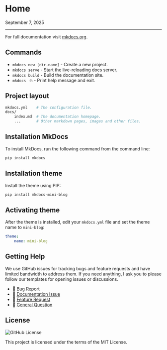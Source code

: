 # Home

September 7, 2025

---

For full documentation visit [mkdocs.org](https://www.mkdocs.org).

## Commands

* `mkdocs new [dir-name]` - Create a new project.
* `mkdocs serve` - Start the live-reloading docs server.
* `mkdocs build` - Build the documentation site.
* `mkdocs -h` - Print help message and exit.

## Project layout

```bash
mkdocs.yml    # The configuration file.
docs/
    index.md  # The documentation homepage.
    ...       # Other markdown pages, images and other files.
```

## Installation MkDocs

To install MkDocs, run the following command from the command line:

```bash
pip install mkdocs
```

## Installation theme

Install the theme using PIP:

```bash
pip install mkdocs-mini-blog
```

## Activating theme

After the theme is installed, edit your `mkdocs.yml` file and set the theme name to `mini-blog`:

```yml
theme:
    name: mini-blog
```

## Getting Help

We use GitHub issues for tracking bugs and feature requests and have limited bandwidth to address them. If you need
anything, I ask you to please follow our templates for opening issues or discussions.

- 🐛 [Bug Report](https://github.com/dpoulopoulos/mkdocs-mini-blog/issues/new/choose)
- 📕 [Documentation Issue](https://github.com/dpoulopoulos/mkdocs-mini-blog/issues/new/choose)
- 🚀 [Feature Request](https://github.com/dpoulopoulos/mkdocs-mini-blog/issues/new/choose)
- 💬 [General Question](https://github.com/dpoulopoulos/mkdocs-mini-blog/issues/new/choose)

## License
![GitHub License](https://img.shields.io/github/license/dpoulopoulos/mkdocs-mini-blog)

This project is licensed under the terms of the MIT License.
